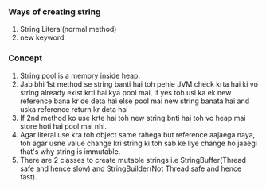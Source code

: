 ### Ways of creating string
1. String Literal(normal method)
2. new keyword

### Concept
1. String pool is a memory inside heap.
2. Jab bhi 1st method se string banti hai toh pehle JVM check krta hai ki vo string already exist krti hai kya pool mai, if yes toh usi ka ek new reference bana kr de deta hai else pool mai new string banata hai and uska reference return kr deta hai
3. If 2nd method ko use krte hai toh new string bnti hai toh vo heap mai store hoti hai pool mai nhi.
4. Agar literal use kra toh object same rahega but reference aajaega naya, toh agar usne value change kri string ki toh sab ke liye change ho jaaegi that's why string is immutable.
5. There are 2 classes to create mutable strings i.e StringBuffer(Thread safe and hence slow) and StringBuilder(Not Thread safe and hence fast).

